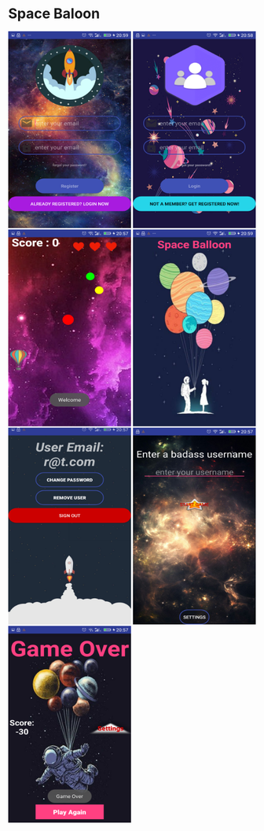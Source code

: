 # Space Baloon


<img src="https://github.com/Sorin006/Space-Baloon/blob/master/img/1.png" height="400" width="250">   <img src="https://github.com/Sorin006/Space-Baloon/blob/master/img/5.png" height="400" width="250">   <img src="https://github.com/Sorin006/Space-Baloon/blob/master/img/7.png" height="400" width="250">   <img src="https://github.com/Sorin006/Space-Baloon/blob/master/img/4.png" height="400" width="250">   <img src="https://github.com/Sorin006/Space-Baloon/blob/master/img/2.png" height="400" width="250">   <img src="https://github.com/Sorin006/Space-Baloon/blob/master/img/6.png" height="400" width="250">   <img src="https://github.com/Sorin006/Space-Baloon/blob/master/img/3.png" height="400" width="250">

